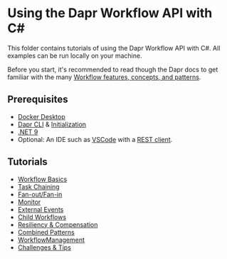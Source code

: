 # Using the Dapr Workflow API with C#

This folder contains tutorials of using the Dapr Workflow API with C#. All examples can be run locally on your machine.

Before you start, it's recommended to read though the Dapr docs to get familiar with the many [Workflow features, concepts, and patterns](https://docs.dapr.io/developing-applications/building-blocks/workflow/).

## Prerequisites

- [Docker Desktop](https://www.docker.com/products/docker-desktop/)
- [Dapr CLI](https://docs.dapr.io/getting-started/install-dapr-cli/) & [Initialization](https://docs.dapr.io/getting-started/install-dapr-selfhost/)
- [.NET 9](https://dotnet.microsoft.com/download/dotnet/9.0)
- Optional: An IDE such as [VSCode](https://code.visualstudio.com/download) with a [REST client](https://marketplace.visualstudio.com/items?itemName=humao.rest-client).

## Tutorials

- [Workflow Basics](./fundamentals/README.md)
- [Task Chaining](./task-chaining/README.md)
- [Fan-out/Fan-in](./fan-out-fan-in/README.md)
- [Monitor](./monitor-pattern/README.md)
- [External Events](./external-system-interaction/README.md)
- [Child Workflows](./child-workflows/README.md)
- [Resiliency & Compensation](./resiliency-and-compensation/README.md)
- [Combined Patterns](./combined-patterns/README.md)
- [WorkflowManagement](./workflow-management/README.md)
- [Challenges & Tips](./challenges-tips/README.md)
